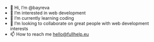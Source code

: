 - 👋 Hi, I’m @bayreva
- 👀 I’m interested in web development
- 🌱 I’m currently learning coding
- 💞️ I’m looking to collaborate on great people with web development interests
- 📫 How to reach me hello@fullhelp.eu 

